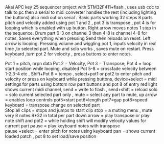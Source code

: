 Akai APC key 25 sequencer project with STM32F411+flash , uses usb cdc to talk to pc then a serial to midi converter handles the rest (including lighting the buttons) also midi out on serial   .
Basic parts working 32 steps 8 parts pitch and velocity added using pot 1 and 2  , pot 3 is transpose , pot 4 is for looping which is enabled with up button. Right arrow moves notes 1 step in the sequence.  Drum part 0-3 on channel 3 then 4-8 is channel 4-8 for notes.  Saves everything when pressing Send then reloads on reset. Left arrow is looping. Pressing volume and wiggling pot 1, inputs velocity in real time ,to selected part.
Mute and solo works , saves mute on restart. Press keyboard ,turn pot 2 for velocity , press buttons to enter notes. 



Pot 1 = pitch, nrpn data 
Pot 2 = Velocity,
Pot 3 = Transpose, 
Pot 4 = loop start position while looping, disabled 
Pot 5-8 = crossfade  velocity between 1-2,3-4 etc  , 
Shift+Pot 8 = tempo , select+pot1 or pot2  to enter pitch and velocity or press on keyboard while pressing buttons, 
device+select = midi settings for parts using bottom row part buttons and pot 8 of entry red light shows current midi channel, 
send = write to flash , 
send+shift = reload 
solo = solo current selected part only , 
mute = select any part to mute, 
up arrow = enables loop controls pot5=start pot6=length pot7=gap pot8=speed 
keyboard = transpose change on selected part  
Stop all clips = stops and jumps to start 
clip stop = a muting menu , mute very 8 notes 8*32 in total per part 
down arrow = play transpose or play note
shift and pot2 = while holding shift will modify velocity values for current part 
pause = play keyboard notes with transpose  
pause +select = enter pitch for notes using keyboard 
pan = shows current loaded patch  , pot 8 to set load/save position 